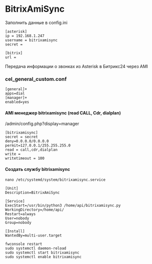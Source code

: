 # BitrixAmiSync

Заполнить данные в config.ini

```
[asterisk]
ip = 192.168.1.247
username = bitrixamisync
secret = 

[bitrix]
url = 
```

Передача информации о звонках из Asterisk в Битрикс24 через AMI

### cel_general_custom.conf

```
[general]+
apps=dial
[manager]+
enabled=yes
```

#### AMI менеджер bitrixamisync (read CALL, Cdr, dialplan)

/admin/config.php?display=manager

```
[bitrixamisync]
secret = secret
deny=0.0.0.0/0.0.0.0
permit=127.0.0.1/255.255.255.0
read = call,cdr,dialplan
write = 
writetimeout = 100
```

#### Создать службу bitrixamisync 

```
nano /etc/systemd/system/bitrixamisync.service
```
```
[Unit]
Description=BitrixAmiSync

[Service]
ExecStart=/usr/bin/python3 /home/api/bitrixamisync.py
WorkingDirectory=/home/api/
Restart=always
User=nobody
Group=nobody

[Install]
WantedBy=multi-user.target
```
```
fwconsole restart
sudo systemctl daemon-reload
sudo systemctl start bitrixamisync
sudo systemctl enable bitrixamisync
```

